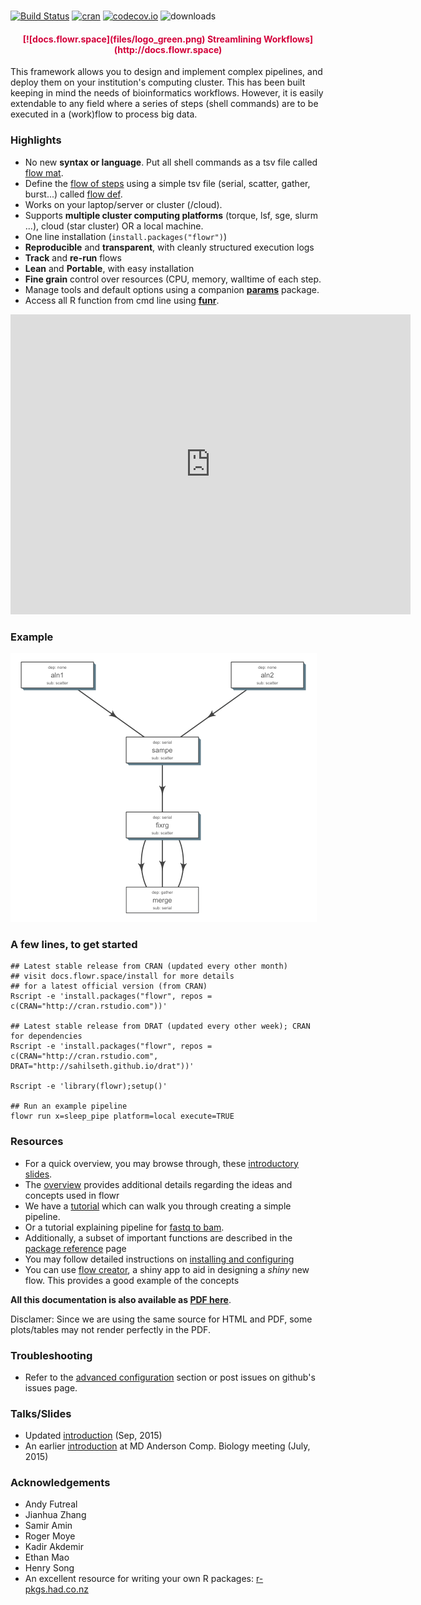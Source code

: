 # 


<br>
<br>

[![Build Status](https://travis-ci.org/sahilseth/flowr.svg?branch=master)](https://travis-ci.org/sahilseth/flowr)
[![cran](http://www.r-pkg.org/badges/version/flowr)](http://cran.rstudio.com/web/packages/flowr/index.html)
[![codecov.io](http://codecov.io/github/sahilseth/flowr/coverage.svg?branch=devel)](http://codecov.io/github/sahilseth/flowr?branch=devel)
![downloads](http://cranlogs.r-pkg.org/badges/grand-total/flowr)
<!--![license](https://img.shields.io/badge/license-MIT-blue.svg)-->

<center> <h4><font color="#D3003A">
[![docs.flowr.space](files/logo_green.png) Streamlining Workflows](http://docs.flowr.space)
</font></h4> </center>

This framework allows you to design and implement complex pipelines, and
deploy them on your institution's computing cluster. This has been built
keeping in mind the needs of bioinformatics workflows. However, it is
easily extendable to any field where a series of steps (shell commands)
are to be executed in a (work)flow to process big data.

### Highlights



<!--	- Consider step 1 uses 10 cores for each file; with 50 files it would use 500 cores in total.
	- Next step uses one core for each file, 50 cores in total.
	- Say step C merges them, and uses only 1 core.-->

- No new **syntax or language**. Put all shell commands as a tsv file called [flow mat](http://docs.flowr.space/overview.html#flow_matrix).
- Define the [flow of steps](http://docs.flowr.space/overview.html#relationships) using a simple tsv file (serial, scatter, gather, burst...) called [flow def](http://docs.flowr.space/overview.html#flow_definition).
- Works on your laptop/server or cluster (/cloud).
- Supports **multiple cluster computing platforms** (torque, lsf, sge, slurm ...), cloud (star cluster) OR a local machine.
- One line installation (`install.packages("flowr")`)
- **Reproducible** and **transparent**, with cleanly structured execution logs
- **Track** and **re-run** flows
- **Lean** and **Portable**, with easy installation
- **Fine grain** control over resources (CPU, memory, walltime of each step.
- Manage tools and default options using a companion **[params](http://sahilseth.com/params)** package.
- Access all R function from cmd line using **[funr](http://github.com/sahilseth/funr)**.

<!--
- Effectively process a **multi-step pipeline**, spawning it
across the computing cluster
- Example: 
	- A typical case in next-generation sequencing involves processing of tens of
   [fastqs](http://en.wikipedia.org/wiki/FASTQ_format) for a sample,
   [mapping](http://en.wikipedia.org/wiki/Sequence_alignment) them to a reference genome.
	- Each step requires a range resources in terms of CPU, RAM etc.
	- Some pipelines may reserve the maximum, example say 500 cores throught all the steps
	- flowr would handle the **surge**, reserving 500, 50 or 1; when needed.
	- Now consider the run has 10 samples, all of them would be procesed in
	 parallel, spawning **thousands of cores**.
-   **Reproducible** and **transparent**, with cleanly structured execution logs
-   **Track** and **re-run** flows
-   **Lean** and **Portable**, with easy installation
-->

<!--Find examples and related software: [https://github.com/flow-r](https://github.com/flow-r)-->

<script>
// 2. This code loads the IFrame Player API code asynchronously.
var tag = document.createElement('script');

tag.src = "https://www.youtube.com/iframe_api";
var firstScriptTag = document.getElementsByTagName('script')[0];
firstScriptTag.parentNode.insertBefore(tag, firstScriptTag);

// 3. This function creates an <iframe> (and YouTube player)
//    after the API code downloads.
var player;
function onYouTubeIframeAPIReady() {
    player = new YT.Player('player', {
        height: '390',
        width: '640',
        videoId: 'szDNFioBdPo',
        'startSeconds': 28,
         events: {
            'onReady': onPlayerReady
        }
    });
}
// 4. The API will call this function when the video player is ready.
function onPlayerReady(event) {
    player.setPlaybackRate(1);
    player.mute();
    event.target.playVideo({'startSeconds': 29});
}
</script>

<!--<div id="player"></div>-->

<iframe id="player" type="text/html" width="640" height="480"
  src="http://www.youtube.com/embed/szDNFioBdPo?rel=0&amp;enablejsapi=1;showinfo=0;start=29;loop=1"  frameborder="0"></iframe>


### Example
[![ex_fq_bam](files/ex_fq_bam.png)](http://rpubs.com/sahiilseth/flowr_fq_bam)


### A few lines, to get started

```
## Latest stable release from CRAN (updated every other month)
## visit docs.flowr.space/install for more details
## for a latest official version (from CRAN)
Rscript -e 'install.packages("flowr", repos = c(CRAN="http://cran.rstudio.com"))'

## Latest stable release from DRAT (updated every other week); CRAN for dependencies
Rscript -e 'install.packages("flowr", repos = c(CRAN="http://cran.rstudio.com", DRAT="http://sahilseth.github.io/drat"))'

Rscript -e 'library(flowr);setup()'

## Run an example pipeline
flowr run x=sleep_pipe platform=local execute=TRUE
```

### Resources
- For a quick overview, you may browse through,
 these [introductory slides](http://sahilseth.github.io/slides/flowrintro).
- The [overview](http://docs.flowr.space/docs.html) provides additional details regarding
the ideas and concepts used in flowr
- We have a [tutorial](http://docs.flowr.space/tutorial.html) which can walk you through creating a
simple pipeline.
- Or a tutorial explaining pipeline for [fastq to bam](http://rpubs.com/sahiilseth/flowr_fq_bam).
- Additionally, a subset of important functions are described in the [package reference](http://docs.flowr.space/rd.html)
page
- You may follow detailed instructions on [installing and configuring](http://docs.flowr.space/install.html)
- You can use [flow creator](https://sseth.shinyapps.io/flow_creator), a shiny app to aid in
	designing a *shiny* new flow. This provides a good example of the concepts

**All this documentation is also available as [PDF here](http://docs.flowr.space/manual.pdf)**. 

Disclamer: Since we are using the same source for HTML and PDF, some plots/tables may not render perfectly in the PDF.


### Troubleshooting

- Refer to the [advanced configuration](http://docs.flowr.space/install.html#troubleshooting) section or post issues on github's issues page.

### Talks/Slides
- Updated [introduction](http://sahilseth.github.io/slides/flowrintro/index.html) (Sep, 2015)
- An earlier [introduction](http://sahilseth.github.io/slides/flowrintro/index_20150706) at 
MD Anderson Comp. Biology meeting (July, 2015)


### Acknowledgements

-   Andy Futreal
-   Jianhua Zhang
-   Samir Amin
-   Roger Moye
-   Kadir Akdemir
-   Ethan Mao
-   Henry Song
-   An excellent resource for writing your own R packages:
    [r-pkgs.had.co.nz](http://r-pkgs.had.co.nz)

<!--why this license http://kbroman.org/pkg_primer/pages/licenses.html -->
<script src = "files/googl.js"></script>
